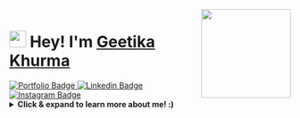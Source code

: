 <img align="right" src="https://giphy.com/static/img/zoomies-small.gif" height="160px" width="auto">

<h1 align="left"><img src="https://github.com/geetikakhurma/geetikakhurma/blob/main/wave.gif" width="30px"><strong> Hey! I'm <a href="https://geetikakhurma.netlify.app/">Geetika Khurma</a></strong>
</h1>

<a target="_blank" href="https://geetikaa.netlify.app/">
<img src="https://img.shields.io/badge/-Portfolio-141414?style=for-the-badge&logo=Bitrise&logoColor=white&link=https://geetikaa.netlify.app/" alt="Portfolio Badge">
</a>
<a target="_blank" href="https://www.linkedin.com/in/geetika-khurma-427214160/">
<img src="https://img.shields.io/badge/-Linkedin-blue?style=for-the-badge&logo=Linkedin&logoColor=white&link=https://www.linkedin.com/in/geetika-khurma-427214160/" alt="Linkedin Badge">
</a>
<a target="_blank" href="https://www.instagram.com/geetika.khurma/">
<img src="https://img.shields.io/badge/-Instagram-E1306C?style=for-the-badge&logo=Instagram&logoColor=white&link=https://www.instagram.com/geetika.khurma/" alt="Instagram Badge">
</a>

 <details>
    <summary>
    <strong>Click & expand to learn more about me! :)</strong>
    </summary>

```javascript
 
const details = {
  fullName: 'Geetika Khurma',
  availableForHire: true,
  experience: "1.5+ years in Acceture plc",
  education: "UnderGraduate",
  degree: "Computer Science Engineering",
  codesIn: [ "React","Javascript", "Java", "HTML", "CSS"],
  values: ["Good UI/UX", "Performance", "Product Focus"],
  enjoys: ['Reading Books, Spirituality & Yoga, 'Working Out', 'Cooking & Baking', 'Art'],
  portfolioLink: 'https://geetikakhurma.netlify.app/',
  username: 'geetikakhurma'
}

(function fullTimePositionAvailable(hire) {
if (lookingToHire && hire === 'geetika') {
    status = 200;
    return 'Success';
  } 
  else throw new Error('You should hire @geetika')
})(geetikakhurma.username));

```

Fun fact:
```javascript
// Which came first: the chicken or the egg?

console.log(["🥚", "🐣", "🐥", "🐔"].sort())
Output: ["🐔", "🐣", "🐥", "🥚"];
```

  </details>



<!--
**geetika.khurma/geetika** is a ✨ _special_ ✨ repository because its `README.md` (this file) appears on your GitHub profile.--!>
